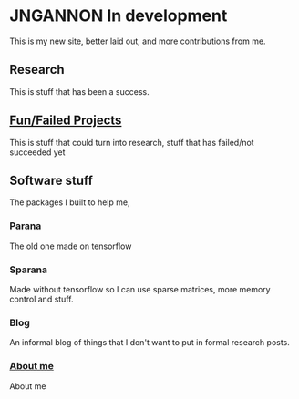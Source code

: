# JNGANNON In development

This is my new site, better laid out, and more contributions from me.

## Research

This is stuff that has been a success.

## [Fun/Failed Projects](/funfailures/funfailures)

This is stuff that could turn into research, stuff that has failed/not succeeded yet

## Software stuff

The packages I built to help me,

### Parana
The old one made on tensorflow

### Sparana 
Made without tensorflow so I can use sparse matrices, more memory control and stuff.

### Blog

An informal blog of things that I don't want to put in formal research posts.

### [About me](/about)

About me 